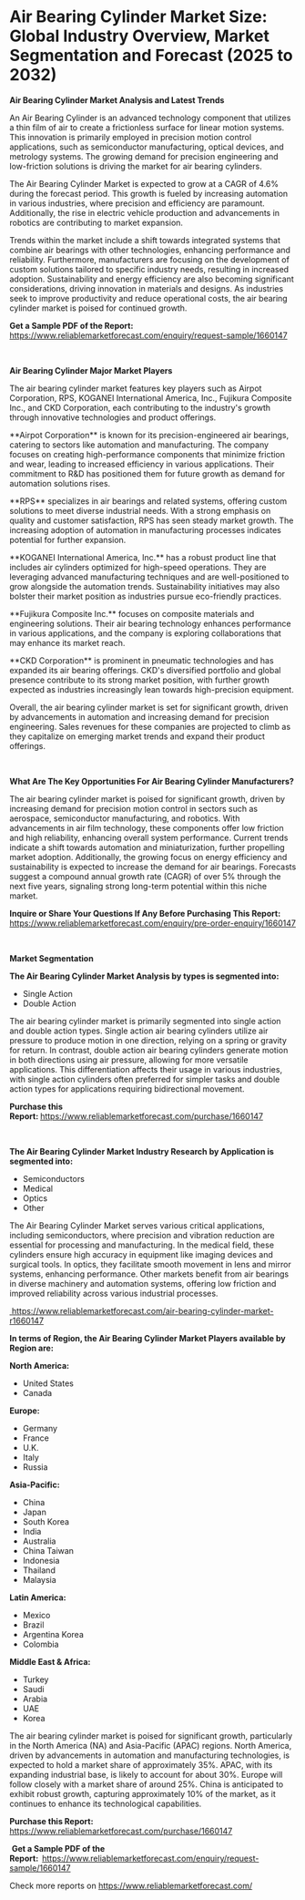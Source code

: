 <p><h1>Air Bearing Cylinder Market Size: Global Industry Overview, Market Segmentation and Forecast (2025 to 2032)</h1></p><p><strong>Air Bearing Cylinder Market Analysis and Latest Trends</strong></p>
<p><p>An Air Bearing Cylinder is an advanced technology component that utilizes a thin film of air to create a frictionless surface for linear motion systems. This innovation is primarily employed in precision motion control applications, such as semiconductor manufacturing, optical devices, and metrology systems. The growing demand for precision engineering and low-friction solutions is driving the market for air bearing cylinders.</p><p>The Air Bearing Cylinder Market is expected to grow at a CAGR of 4.6% during the forecast period. This growth is fueled by increasing automation in various industries, where precision and efficiency are paramount. Additionally, the rise in electric vehicle production and advancements in robotics are contributing to market expansion. </p><p>Trends within the market include a shift towards integrated systems that combine air bearings with other technologies, enhancing performance and reliability. Furthermore, manufacturers are focusing on the development of custom solutions tailored to specific industry needs, resulting in increased adoption. Sustainability and energy efficiency are also becoming significant considerations, driving innovation in materials and designs. As industries seek to improve productivity and reduce operational costs, the air bearing cylinder market is poised for continued growth.</p></p>
<p><strong>Get a Sample PDF of the Report:&nbsp;</strong> <a href="https://www.reliablemarketforecast.com/enquiry/request-sample/1660147?utm_campaign=3089&utm_medium=2&utm_source=Github&utm_content=ia&utm_term=29032025&utm_id=air-bearing-cylinder">https://www.reliablemarketforecast.com/enquiry/request-sample/1660147</a></p>
<p>&nbsp;</p>
<p><strong>Air Bearing Cylinder Major Market Players</strong></p>
<p><p>The air bearing cylinder market features key players such as Airpot Corporation, RPS, KOGANEI International America, Inc., Fujikura Composite Inc., and CKD Corporation, each contributing to the industry's growth through innovative technologies and product offerings.</p><p>**Airpot Corporation** is known for its precision-engineered air bearings, catering to sectors like automation and manufacturing. The company focuses on creating high-performance components that minimize friction and wear, leading to increased efficiency in various applications. Their commitment to R&D has positioned them for future growth as demand for automation solutions rises.</p><p>**RPS** specializes in air bearings and related systems, offering custom solutions to meet diverse industrial needs. With a strong emphasis on quality and customer satisfaction, RPS has seen steady market growth. The increasing adoption of automation in manufacturing processes indicates potential for further expansion.</p><p>**KOGANEI International America, Inc.** has a robust product line that includes air cylinders optimized for high-speed operations. They are leveraging advanced manufacturing techniques and are well-positioned to grow alongside the automation trends. Sustainability initiatives may also bolster their market position as industries pursue eco-friendly practices.</p><p>**Fujikura Composite Inc.** focuses on composite materials and engineering solutions. Their air bearing technology enhances performance in various applications, and the company is exploring collaborations that may enhance its market reach.</p><p>**CKD Corporation** is prominent in pneumatic technologies and has expanded its air bearing offerings. CKD's diversified portfolio and global presence contribute to its strong market position, with further growth expected as industries increasingly lean towards high-precision equipment.</p><p>Overall, the air bearing cylinder market is set for significant growth, driven by advancements in automation and increasing demand for precision engineering. Sales revenues for these companies are projected to climb as they capitalize on emerging market trends and expand their product offerings.</p></p>
<p>&nbsp;</p>
<p><strong>What Are The Key Opportunities For Air Bearing Cylinder Manufacturers?</strong></p>
<p><p>The air bearing cylinder market is poised for significant growth, driven by increasing demand for precision motion control in sectors such as aerospace, semiconductor manufacturing, and robotics. With advancements in air film technology, these components offer low friction and high reliability, enhancing overall system performance. Current trends indicate a shift towards automation and miniaturization, further propelling market adoption. Additionally, the growing focus on energy efficiency and sustainability is expected to increase the demand for air bearings. Forecasts suggest a compound annual growth rate (CAGR) of over 5% through the next five years, signaling strong long-term potential within this niche market.</p></p>
<p><strong>Inquire or Share Your Questions If Any Before Purchasing This Report:</strong> <a href="https://www.reliablemarketforecast.com/enquiry/pre-order-enquiry/1660147?utm_campaign=3089&utm_medium=2&utm_source=Github&utm_content=ia&utm_term=29032025&utm_id=air-bearing-cylinder">https://www.reliablemarketforecast.com/enquiry/pre-order-enquiry/1660147</a></p>
<p>&nbsp;</p>
<p><strong>Market Segmentation</strong></p>
<p><strong>The Air Bearing Cylinder Market Analysis by types is segmented into:</strong></p>
<p><ul><li>Single Action</li><li>Double Action</li></ul></p>
<p><p>The air bearing cylinder market is primarily segmented into single action and double action types. Single action air bearing cylinders utilize air pressure to produce motion in one direction, relying on a spring or gravity for return. In contrast, double action air bearing cylinders generate motion in both directions using air pressure, allowing for more versatile applications. This differentiation affects their usage in various industries, with single action cylinders often preferred for simpler tasks and double action types for applications requiring bidirectional movement.</p></p>
<p><strong>Purchase this Report:&nbsp;</strong><a href="https://www.reliablemarketforecast.com/purchase/1660147?utm_campaign=3089&utm_medium=2&utm_source=Github&utm_content=ia&utm_term=29032025&utm_id=air-bearing-cylinder">https://www.reliablemarketforecast.com/purchase/1660147</a></p>
<p>&nbsp;</p>
<p><strong>The Air Bearing Cylinder Market Industry Research by Application is segmented into:</strong></p>
<p><ul><li>Semiconductors</li><li>Medical</li><li>Optics</li><li>Other</li></ul></p>
<p><p>The Air Bearing Cylinder Market serves various critical applications, including semiconductors, where precision and vibration reduction are essential for processing and manufacturing. In the medical field, these cylinders ensure high accuracy in equipment like imaging devices and surgical tools. In optics, they facilitate smooth movement in lens and mirror systems, enhancing performance. Other markets benefit from air bearings in diverse machinery and automation systems, offering low friction and improved reliability across various industrial processes.</p></p>
<p><a href="https://www.reliablemarketforecast.com/air-bearing-cylinder-market-r1660147?utm_campaign=3089&utm_medium=2&utm_source=Github&utm_content=ia&utm_term=29032025&utm_id=air-bearing-cylinder">&nbsp;https://www.reliablemarketforecast.com/air-bearing-cylinder-market-r1660147</a></p>
<p><strong>In terms of Region, the Air Bearing Cylinder Market Players available by Region are:</strong></p>
<p>
    <p> <strong> North America: </strong>
        <ul>
            <li>United States</li>
            <li>Canada</li>
        </ul>
        </p> 
    <p> <strong> Europe: </strong>
        <ul>
            <li>Germany</li>
            <li>France</li>
            <li>U.K.</li>
            <li>Italy</li>
            <li>Russia</li>
        </ul>
        </p> 
    <p> <strong> Asia-Pacific: </strong>
        <ul>
            <li>China</li>
            <li>Japan</li>
            <li>South Korea</li>
            <li>India</li>
            <li>Australia</li>
            <li>China Taiwan</li>
            <li>Indonesia</li>
            <li>Thailand</li>
            <li>Malaysia</li>
        </ul>
        </p> 
    <p> <strong> Latin America: </strong>
        <ul>
            <li>Mexico</li>
            <li>Brazil</li>
            <li>Argentina Korea</li>
            <li>Colombia</li>
        </ul>
        </p> 
    <p> <strong> Middle East & Africa: </strong>
        <ul>
            <li>Turkey</li>
            <li>Saudi</li>
            <li>Arabia</li>
            <li>UAE</li>
            <li>Korea</li>
        </ul>
    </p>
    </p>
<p><p>The air bearing cylinder market is poised for significant growth, particularly in the North America (NA) and Asia-Pacific (APAC) regions. North America, driven by advancements in automation and manufacturing technologies, is expected to hold a market share of approximately 35%. APAC, with its expanding industrial base, is likely to account for about 30%. Europe will follow closely with a market share of around 25%. China is anticipated to exhibit robust growth, capturing approximately 10% of the market, as it continues to enhance its technological capabilities.</p></p>
<p><strong>Purchase this Report: </strong><a href="https://www.reliablemarketforecast.com/purchase/1660147?utm_campaign=3089&utm_medium=2&utm_source=Github&utm_content=ia&utm_term=29032025&utm_id=air-bearing-cylinder">https://www.reliablemarketforecast.com/purchase/1660147</a></p>
<p>&nbsp;<strong>Get a Sample PDF of the Report:&nbsp;&nbsp;</strong><a href="https://www.reliablemarketforecast.com/enquiry/request-sample/1660147?utm_campaign=3089&utm_medium=2&utm_source=Github&utm_content=ia&utm_term=29032025&utm_id=air-bearing-cylinder">https://www.reliablemarketforecast.com/enquiry/request-sample/1660147</a></p>
<p><strong></strong></p>
<p>Check more reports on <a href="https://www.reliablemarketforecast.com/?utm_campaign=3089&utm_medium=2&utm_source=Github&utm_content=ia&utm_term=29032025&utm_id=air-bearing-cylinder">https://www.reliablemarketforecast.com/</a></p>